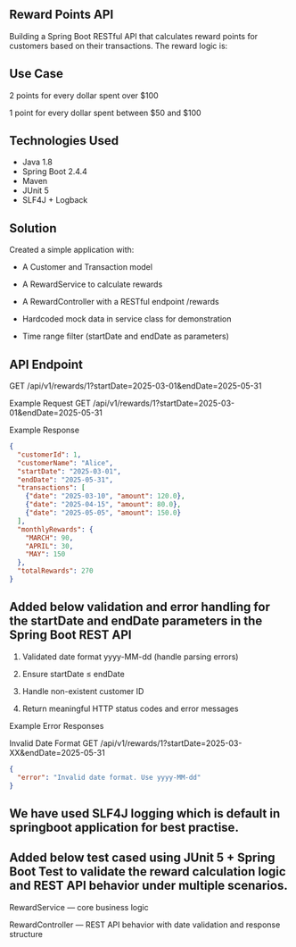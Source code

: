 
## Reward Points API

Building a Spring Boot RESTful API that calculates reward points for customers based on their transactions. The reward logic is:

## Use Case

2 points for every dollar spent over $100

1 point for every dollar spent between $50 and $100


## Technologies Used

- Java 1.8
- Spring Boot 2.4.4
- Maven
- JUnit 5
- SLF4J + Logback

## Solution

Created a simple application with:

- A Customer and Transaction model

- A RewardService to calculate rewards

- A RewardController with a RESTful endpoint /rewards

- Hardcoded mock data in service class for demonstration

- Time range filter (startDate and endDate as parameters)


##  API Endpoint
GET /api/v1/rewards/1?startDate=2025-03-01&endDate=2025-05-31

Example Request
GET /api/v1/rewards/1?startDate=2025-03-01&endDate=2025-05-31

Example Response

```json 
{
  "customerId": 1,
  "customerName": "Alice",
  "startDate": "2025-03-01",
  "endDate": "2025-05-31",
  "transactions": [
    {"date": "2025-03-10", "amount": 120.0},
    {"date": "2025-04-15", "amount": 80.0},
    {"date": "2025-05-05", "amount": 150.0}
  ],
  "monthlyRewards": {
    "MARCH": 90,
    "APRIL": 30,
    "MAY": 150
  },
  "totalRewards": 270
}
```

## Added below validation and error handling for the startDate and endDate parameters in the Spring Boot REST API

1. Validated date format yyyy-MM-dd (handle parsing errors)

2. Ensure startDate ≤ endDate

3. Handle non-existent customer ID

4. Return meaningful HTTP status codes and error messages


Example Error Responses

Invalid Date Format
GET /api/v1/rewards/1?startDate=2025-03-XX&endDate=2025-05-31

```json 
{
  "error": "Invalid date format. Use yyyy-MM-dd"
}
```

## We have used SLF4J logging which is default in springboot application for best practise.

## Added below test cased using JUnit 5 + Spring Boot Test to validate the reward calculation logic and REST API behavior under multiple scenarios.

RewardService — core business logic

RewardController — REST API behavior with date validation and response structure






